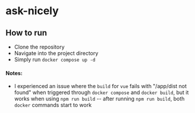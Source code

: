 # ask-nicely

## How to run
- Clone the repository
- Navigate into the project directory
- Simply run `docker compose up -d`

#### Notes:
- I experienced an issue where the `build` for `vue` fails with "/app/dist not found" when triggered through `docker compose` and `docker build`, but it works when using `npm run build`
-- after running `npm run build`, both `docker` commands start to work